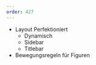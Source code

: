 ```yaml
---
order: 427
---
```


* Layout Perfektioniert
  * Dynamisch
  * Sidebar
  * Titlebar
*  Bewegungsregeln für Figuren